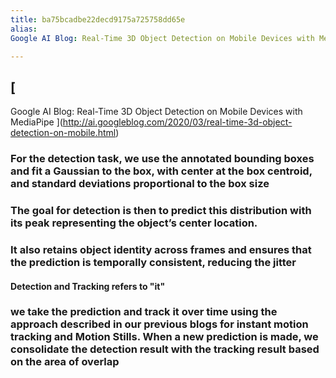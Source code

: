 ```yaml
---
title: ba75bcadbe22decd9175a725758dd65e
alias: 
Google AI Blog: Real-Time 3D Object Detection on Mobile Devices with MediaPipe

---
```


## [
Google AI Blog: Real-Time 3D Object Detection on Mobile Devices with MediaPipe
](http://ai.googleblog.com/2020/03/real-time-3d-object-detection-on-mobile.html)
###
### For the detection task, we use the annotated bounding boxes and fit a Gaussian to the box, with center at the box centroid, and standard deviations proportional to the box size
### The goal for detection is then to predict this distribution with its peak representing the object’s center location.
### It also retains object identity across frames and ensures that the prediction is temporally consistent, reducing the jitter
#### Detection and Tracking refers to "it"
### we take the prediction and track it over time using the approach described in our previous blogs for instant motion tracking and Motion Stills. When a new prediction is made, we consolidate the detection result with the tracking result based on the area of overlap
